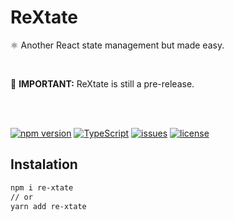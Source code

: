 # ReXtate

⚛️ Another React state management but made easy.

<br >

🚨 **IMPORTANT:** ReXtate is still a pre-release.

<br >
<br >


[![npm version](https://badge.fury.io/js/re-xtate.svg)](https://badge.fury.io/js/re-xtate)
[![TypeScript](https://img.shields.io/npm/types/re-xtate)](https://img.shields.io/npm/types/re-xtate)
[![issues](https://img.shields.io/github/issues/builtbyedgar/re-xtate)](https://img.shields.io/github/issues/builtbyedgar/re-xtate)
[![license](https://img.shields.io/github/license/builtbyedgar/re-xtate)](https://img.shields.io/github/license/builtbyedgar/re-xtate)
<!-- [![npm version](https://badge.fury.io/js/re-xtate.svg)](https://badge.fury.io/js/re-xtate) -->


## Instalation

```bash
npm i re-xtate
// or
yarn add re-xtate
```

